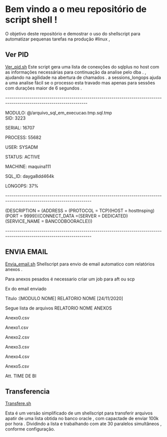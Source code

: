 # Bem vindo a o meu repositório de script shell !

O objetivo deste repositório e demostrar o uso do shellscript para automatizar pequenas tarefas na produção #linux ,



## Ver PID
[Ver_pid.sh]("https://github.com/jhosnatas/APP_PROD/blob/main/Verpid.sh")
Este script gera uma lista de conexções do sqlplus no host 
com as informações  necessárias para continuação da analise pelo dba . 
, ajudando na agilidade  na abertura de chamados . a sessions_longops ajuda a uma analise fácil se o processo esta travado mas apenas para sessões com durações maior de 6 segundos .<p>
-----------------------------------------------------------------------------------------------------------------------<p>
 MODULO: @/arquivo_sql_em_execucao.tmp.sql.tmp<br>
 SID: 3223<p>
 SERIAL: 16707<p>
 PROCESS: 55682<p>
 USER: SYSADM<p>
 STATUS: ACTIVE<p>
 MACHINE: maquina111<p>
 SQL_ID: dayga8dd464k<p>
 LONGOPS: 37%<p>
-------------------------------------------------------------------------------------------------------------------------<p>
(DESCRIPTION = (ADDRESS = (PROTOCOL = TCP)(HOST = hosttnsping)(PORT = 9999))(CONNECT_DATA =(SERVER = DEDICATED)(SERVICE_NAME = BANCODBOORACLE)))<p>
-------------------------------------------------------------------------------------------------------------------------<p>
  

## ENVIA EMAIL
[Envia_email.sh]("https://github.com/jhosnatas/APP_PROD/blob/main/Envia_emailx.sh")
Shellscript para envio de email automatico com relatórios anexos .

Para anexos pesados é necessario criar um job para aft ou scp <p> 
Ex do email enviado <p>

Titulo :[MODULO NOME] RELATORIO NOME [24/11/2020] <p>
 Segue lista de arquivos RELATORIO NOME ANEXOS  <p>
 Anexo0.csv <p>
 Anexo1.csv <p>
 Anexo2.csv <p>
 Anexo3.csv <p>
 Anexo4.csv <p>
 Anexo5.csv <p>

 Att. TIME DE BI <p>

## Transferencia 
[Transfere.sh ]("https://github.com/jhosnatas/APP_PROD/blob/main/Transfere.sh")

Esta é um versão simplificado de um shellscript  para transferir arquivos  apatir de uma lista obtida no banco oracle , com capactade de enviar 100k por hora . Dividindo a lista e trabalhando com ate 30 paralelos simultâneos , conforme configuração. 
